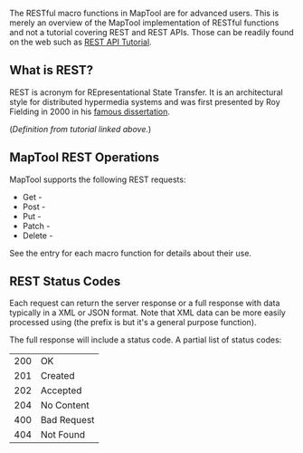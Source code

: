 The RESTful macro functions in MapTool are for advanced users. This is
merely an overview of the MapTool implementation of RESTful functions
and not a tutorial covering REST and REST APIs. Those can be readily
found on the web such as [REST API Tutorial](https://restfulapi.net/).

## What is REST?

REST is acronym for REpresentational State Transfer. It is an
architectural style for distributed hypermedia systems and was first
presented by Roy Fielding in 2000 in his [famous
dissertation](https://www.ics.uci.edu/~fielding/pubs/dissertation/rest_arch_style.htm).

(*Definition from tutorial linked above.*)

## MapTool REST Operations

MapTool supports the following REST requests:

  - Get -
  - Post -
  - Put -
  - Patch -
  - Delete -

See the entry for each macro function for details about their use.

## REST Status Codes

Each request can return the server response or a full response with data
typically in a XML or JSON format. Note that XML data can be more easily
processed using  (the prefix is  but it's a general purpose function).

The full response will include a status code. A partial list of status
codes:

|     |             |
| --- | ----------- |
| 200 | OK          |
| 201 | Created     |
| 202 | Accepted    |
| 204 | No Content  |
| 400 | Bad Request |
| 404 | Not Found   |